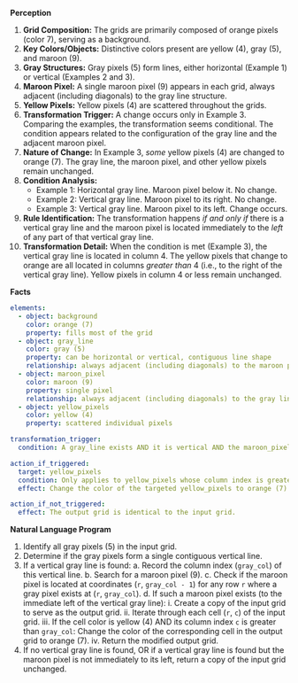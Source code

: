 **Perception**

1.  **Grid Composition:** The grids are primarily composed of orange pixels (color 7), serving as a background.
2.  **Key Colors/Objects:** Distinctive colors present are yellow (4), gray (5), and maroon (9).
3.  **Gray Structures:** Gray pixels (5) form lines, either horizontal (Example 1) or vertical (Examples 2 and 3).
4.  **Maroon Pixel:** A single maroon pixel (9) appears in each grid, always adjacent (including diagonals) to the gray line structure.
5.  **Yellow Pixels:** Yellow pixels (4) are scattered throughout the grids.
6.  **Transformation Trigger:** A change occurs only in Example 3. Comparing the examples, the transformation seems conditional. The condition appears related to the configuration of the gray line and the adjacent maroon pixel.
7.  **Nature of Change:** In Example 3, *some* yellow pixels (4) are changed to orange (7). The gray line, the maroon pixel, and other yellow pixels remain unchanged.
8.  **Condition Analysis:**
    *   Example 1: Horizontal gray line. Maroon pixel below it. No change.
    *   Example 2: Vertical gray line. Maroon pixel to its right. No change.
    *   Example 3: Vertical gray line. Maroon pixel to its left. Change occurs.
9.  **Rule Identification:** The transformation happens *if and only if* there is a vertical gray line and the maroon pixel is located immediately to the *left* of any part of that vertical gray line.
10. **Transformation Detail:** When the condition is met (Example 3), the vertical gray line is located in column 4. The yellow pixels that change to orange are all located in columns *greater than* 4 (i.e., to the right of the vertical gray line). Yellow pixels in column 4 or less remain unchanged.

**Facts**


```yaml
elements:
  - object: background
    color: orange (7)
    property: fills most of the grid
  - object: gray_line
    color: gray (5)
    property: can be horizontal or vertical, contiguous line shape
    relationship: always adjacent (including diagonals) to the maroon pixel
  - object: maroon_pixel
    color: maroon (9)
    property: single pixel
    relationship: always adjacent (including diagonals) to the gray line
  - object: yellow_pixels
    color: yellow (4)
    property: scattered individual pixels

transformation_trigger:
  condition: A gray_line exists AND it is vertical AND the maroon_pixel is located in the cell immediately to the left (column index - 1) of any cell occupied by the vertical gray_line.

action_if_triggered:
  target: yellow_pixels
  condition: Only applies to yellow_pixels whose column index is greater than the column index of the vertical gray_line.
  effect: Change the color of the targeted yellow_pixels to orange (7).

action_if_not_triggered:
  effect: The output grid is identical to the input grid.
```


**Natural Language Program**

1.  Identify all gray pixels (5) in the input grid.
2.  Determine if the gray pixels form a single contiguous vertical line.
3.  If a vertical gray line is found:
    a.  Record the column index (`gray_col`) of this vertical line.
    b.  Search for a maroon pixel (9).
    c.  Check if the maroon pixel is located at coordinates (`r`, `gray_col - 1`) for any row `r` where a gray pixel exists at (`r`, `gray_col`).
    d.  If such a maroon pixel exists (to the immediate left of the vertical gray line):
        i.  Create a copy of the input grid to serve as the output grid.
        ii. Iterate through each cell (`r`, `c`) of the input grid.
        iii. If the cell color is yellow (4) AND its column index `c` is greater than `gray_col`:
            Change the color of the corresponding cell in the output grid to orange (7).
        iv. Return the modified output grid.
4.  If no vertical gray line is found, OR if a vertical gray line is found but the maroon pixel is not immediately to its left, return a copy of the input grid unchanged.